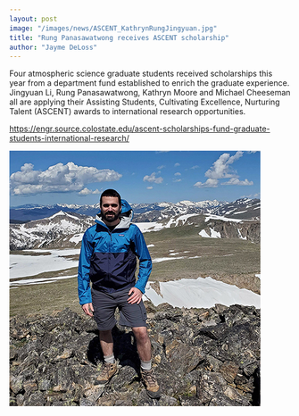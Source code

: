 ```yaml
---
layout: post
image: "/images/news/ASCENT_KathrynRungJingyuan.jpg"
title: "Rung Panasawatwong receives ASCENT scholarship"
author: "Jayme DeLoss"
---
```


Four atmospheric science graduate students received scholarships this year from a department fund established to enrich the graduate experience. Jingyuan Li, Rung Panasawatwong, Kathryn Moore and Michael Cheeseman all are applying their Assisting Students, Cultivating Excellence, Nurturing Talent (ASCENT) awards to international research opportunities.

<https://engr.source.colostate.edu/ascent-scholarships-fund-graduate-students-international-research/>
<!--more-->
<img src="/images/news/3.24.20_Martinez_NCAR_postdoc3.jpg"
     alt="news image"
     style="float: center; margin-right: 10px; width: 450px" />
